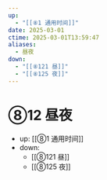 ```yaml
---
up:
  - "[[⑧1 通用时间]]"
date: 2025-03-01
ctime: 2025-03-01T13:59:47
aliases:
  - 昼夜
down:
  - "[[⑧121 昼]]"
  - "[[⑧125 夜]]"
---
```


# ⑧12 昼夜

- up: [[⑧1 通用时间]]
- down:	
	- [[⑧121 昼]]
	- [[⑧125 夜]]
	
